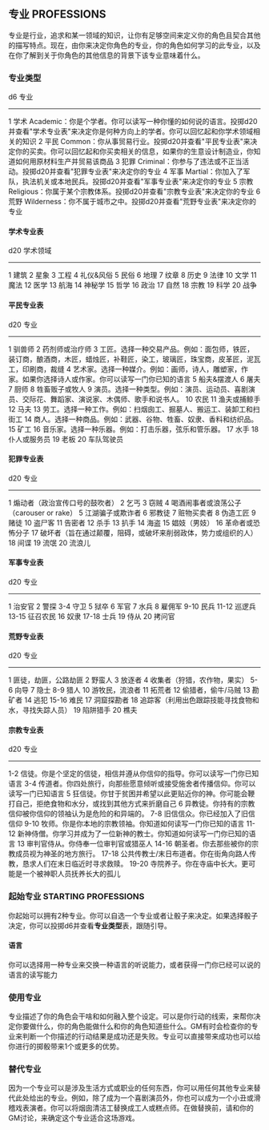## 专业 PROFESSIONS

专业是行业，追求和某一领域的知识，让你有足够空间来定义你的角色且契合其他的描写特点。现在，由你来决定你角色的专业，你的角色如何学习的此专业，以及在你了解到关于你角色的其他信息的背景下该专业意味着什么。

### 专业类型

  d6   专业
  ---- ------------------------------------------------------------------------------------------------------------------------------------------------------------------
  1    学术 Academic：你是个学者。你可以读写一种你懂的如何说的语言。投掷d20并查看"学术专业表"来决定你是何种方向上的学者。你可以回忆起和你学术领域相关的知识
  2    平民 Common：你从事贸易行业。投掷d20并查看"平民专业表"来决定你的买卖。你可以回忆起和你买卖相关的信息，如果你的生意设计制造业，你知道如何用原材料生产并贸易该商品
  3    犯罪 Criminal：你参与了违法或不正当活动。投掷d20并查看"犯罪专业表"来决定你的专业
  4    军事 Martial：你加入了军队，执法机关或本地民兵。投掷d20并查看"军事专业表"来决定你的专业
  5    宗教 Religious：你属于某个宗教体系。投掷d20并查看"宗教专业表"来决定你的专业
  6    荒野 Wilderness：你不属于城市之中。投掷d20并查看"荒野专业表"来决定你的专业

#### 学术专业表

  d20   学术领域
  ----- -----------
  1     建筑
  2     星象
  3     工程
  4     礼仪&风俗
  5     民俗
  6     地理
  7     纹章
  8     历史
  9     法律
  10    文学
  11    魔法
  12    医学
  13    航海
  14    神秘学
  15    哲学
  16    政治
  17    自然
  18    宗教
  19    科学
  20    战争

#### 平民专业表

  d20   专业
  ----- --------------------------------------------------------------------------------------------------------------------------------------
  1     驯兽师
  2     药剂师或治疗师
  3     工匠。选择一种交易产品。例如：面包师，铁匠，装订商，酿酒商，木匠，蜡烛匠，补鞋匠，染工，玻璃匠，珠宝商，皮革匠，泥瓦工，印刷商，裁缝
  4     艺术家。选择一种媒介。例如：画师，诗人，雕塑家，作家。如果你选择诗人或作家。你可以读写一门你已知的语言
  5     船夫&摆渡人
  6     屠夫
  7     厨师
  8     牲畜贩子或牧人
  9     演员。选择一种类型。例如：演员、运动员、喜剧演员、交际花、舞蹈家、演说家、木偶师、歌手和说书人。
  10    农民
  11    渔夫或捕鲸手
  12    马夫
  13    劳工。选择一种工作。例如：扫烟囱工、掘墓人、搬运工、装卸工和扫街工
  14    商人。选择一种商品。例如：武器、谷物、牲畜、奴隶、香料和纺织品。
  15    矿工
  16    音乐家。选择一种乐器。例如：打击乐器，弦乐和管乐器。
  17    水手
  18    仆人或服务员
  19    老板
  20    车队驾驶员

#### 犯罪专业表

  d20   专业
  ----- ----------------------------------------------------------------
  1     煽动者（政治宣传口号的鼓吹者）
  2     乞丐
  3     窃贼
  4     喝酒闹事者或浪荡公子（carouser or rake）
  5     江湖骗子或欺诈者
  6     邪教徒
  7     赃物买卖者
  8     伪造工匠
  9     赌徒
  10    盗尸客
  11    告密者
  12    杀手
  13    扒手
  14    海盗
  15    娼妓（男妓）
  16    革命者或恐怖分子
  17    破坏者（旨在通过颠覆，阻碍，或破坏来削弱政体，势力或组织的人）
  18    间谍
  19    流氓
  20    流浪儿

#### 军事专业表

  d20     专业
  ------- ----------
  1       治安官
  2       警探
  3-4     守卫
  5       狱卒
  6       军官
  7       水兵
  8       雇佣军
  9-10    民兵
  11-12   巡逻兵
  13-15   征召农民
  16      奴隶
  17-18   士兵
  19      侍从
  20      拷问官

#### 荒野专业表

  d20     专业
  ------- ------------------------------------------------------
  1       匪徒，劫匪，公路劫匪
  2       野蛮人
  3       放逐者
  4       收集者（狩猎，农作物，果实）
  5-6     向导
  7       隐士
  8-9     猎人
  10      游牧民，流浪者
  11      拓荒者
  12      偷猎者，偷牛/马贼
  13      勘矿者
  14      逃犯
  15-16   难民
  17      洞窟探勘者
  18      追踪客（利用出色跟踪技能寻找食物和水，寻找失踪人员）
  19      陷阱猎手
  20      樵夫

#### 宗教专业表

  d20     专业
  ------- ------------------------------------------------------------------------------------------------------
  1-2     信徒。你是个坚定的信徒，相信并遵从你信仰的指导。你可以读写一门你已知语言
  3-4     传道者。你四处旅行，向那些愿意倾听或接受施舍者传播信仰。你可以读写一门已知语言
  5       狂信徒。你甘于贫困并希望以此更贴近你的神。你可能会鞭打自己，拒绝食物和水分，或找到其他方式来折磨自己
  6       异教徒。你持有的宗教信仰被你信仰的领袖认为是危险的和异端的。
  7-8     旧信信众。你已经加入了旧信信仰
  9-10    牧师。你是你本地的宗教领袖。你知道如何读写一门你已知的语言
  11-12   新神侍僧。你学习并成为了一位新神的教士。你知道如何读写一门你已知的语言
  13      审判官侍从。你侍奉一位审判官或猎巫人
  14-16   朝圣者。你去那些被你的宗教成员视为神圣的地方旅行。
  17-18   公共传教士/末日布道者。你在街角向路人传教，恳求人们在末日临近时寻求救赎。
  19-20   寺院养子。你在寺庙中长大。更可能是一个被神职人员抚养长大的孤儿

### 起始专业 STARTING PROFESSIONS

你起始可以拥有2种专业。你可以自选一个专业或者让骰子来决定。如果选择骰子决定，你可以投掷d6并查看**专业类型**表，跟随引导。

#### 语言

你可以选择用一种专业来交换一种语言的听说能力，或者获得一门你已经可以说的语言的读写能力

### 使用专业

专业描述了你的角色会干啥和如何融入整个设定。可以是你行动的线索，来帮你决定你要做什么，你的角色能做什么和你的角色知道些什么。GM有时会检查你的专业来判断一个你描述的行动结果是成功还是失败。专业可以直接带来成功也可以给你进行的掷骰带来1个或更多的优势。

### 替代专业

因为一个专业可以是涉及生活方式或职业的任何东西，你可以用任何其他专业来替代此处给出的专业。例如，除了成为一个喜剧演员外，你也可以成为一个小丑或滑稽戏表演者。你可以将烟囱清洁工替换成工人或糕点师。在做替换前，请和你的GM讨论，来确定这个专业适合这场游戏。

